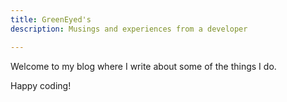 ```yaml
---
title: GreenEyed's
description: Musings and experiences from a developer

---
```

Welcome to my blog where I write about some of the things I do.

Happy coding!